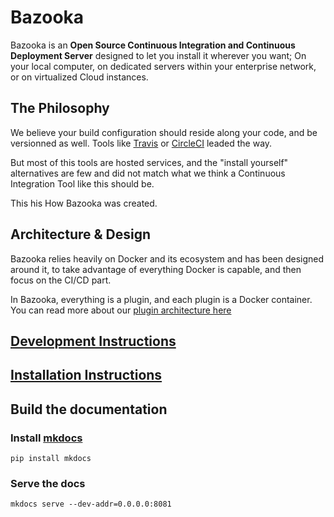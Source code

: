 # Bazooka

Bazooka is an **Open Source Continuous Integration and Continuous Deployment Server** designed to let you install it wherever you want; On your local computer, on dedicated servers within your enterprise network, or on virtualized Cloud instances.

## The Philosophy

We believe your build configuration should reside along your code, and be versionned as well. Tools like [Travis](https://travis-ci.org/) or [CircleCI](https://circleci.com/) leaded the way.

But most of this tools are hosted services, and the "install yourself" alternatives are few and did not match what we think a Continuous Integration Tool like this should be.

This his How Bazooka was created.

## Architecture & Design

Bazooka relies heavily on Docker and its ecosystem and has been designed around it, to take advantage of everything Docker is capable, and then focus on the CI/CD part.

In Bazooka, everything is a plugin, and each plugin is a Docker container. You can read more about our [plugin architecture here](docs/internals/plugin.md)

## [Development Instructions](docs/home/developping.md)

## [Installation Instructions](docs/home/installation.md)

## Build the documentation

### Install [mkdocs](http://www.mkdocs.org/)

```
pip install mkdocs
```

### Serve the docs

```
mkdocs serve --dev-addr=0.0.0.0:8081
```
